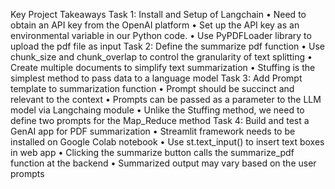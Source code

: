 Key Project Takeaways
Task 1: Install and Setup of Langchain
• Need to obtain an API key from the OpenAI platform
• Set up the API key as an environmental variable in our Python code.
• Use PyPDFLoader library to upload the pdf file as input
Task 2: Define the summarize pdf function
• Use chunk_size and chunk_overlap to control the granularity of text splitting
• Create multiple documents to simplify text summarization
• Stuffing is the simplest method to pass data to a language model
Task 3: Add Prompt template to summarization function
• Prompt should be succinct and relevant to the context
• Prompts can be passed as a parameter to the LLM model via Langchaing module
• Unlike the Stuffing method, we need to define two prompts for the Map_Reduce method
Task 4: Build and test a GenAI app for PDF summarization
• Streamlit framework needs to be installed on Google Colab notebook
• Use st.text_input() to insert text boxes in web app
• Clicking the summarize button calls the summarize_pdf function at the backend
• Summarized output may vary based on the user prompts
